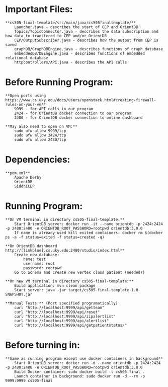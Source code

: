 # Important Files:
	**cs505-final-template/src/main/java/cs505finaltemplate/**
		Launcher.java - describes the start of CEP and OrientDB
		Topics/TopicConnector.java - describes the data subscription and how data to transfered to CEP and/or OrientDB
		CEP/OutputSubscriber.java - describes how the output from CEP is saved
		graphDB/GraphDBEngine.java - describes functions of graph database
		embeddedDB/DBEngine.java - describes functions of embedded relational database
		httpcontrollers/API.java - describes the API calls

# Before Running Program:
	**Open ports using https://www.cs.uky.edu/docs/users/openstack.html#creating-firewall-rules-on-your-vm**
		9999 - for API calls to our program
		2424 - for OrientDB docker connection to our program
		2480 - for OrientDB docker connection to online dashboard
		
	**May also need to open on VM:**
		sudo ufw allow 9999/tcp
		sudo ufw allow 2424/tcp
		sudo ufw allow 2480/tcp

# Dependencies:
	**pom.xml**
		Apache Derby
		OrientDB
		SiddhiCEP

# Running Program:
	**On VM terminal in directory cs505-final-template:**
		Start OrientDB server: docker run -it --name orientdb -p 2424:2424 -p 2480:2480 -e ORIENTDB_ROOT_PASSWORD=rootpwd orientdb:3.0.0
		If name is already used kill exited containers: docker rm $(docker ps -a -f status=exited -f status=created -q)
	
	**On OrientDB dashboard http://[linkblue].cs.uky.edu:2480/studio/index.html**
		Create new database:
			name: test
			username: root
			password: rootpwd
		Go to Schema and create new vertex class patient (needed?)
	
	**On new VM terminal in directory cs505-final-template:**
		Build application: mvn clean package
		Start server: java -jar target/cs505-final-template-1.0-SNAPSHOT.jar
		
	**Manual Tests:** (Port specified programatically)
		curl "http://localhost:9999/api/getteam"
		curl "http://localhost:9999/api/reset"
		curl "http://localhost:9999/api/zipalertlist"
		curl "http://localhost:9999/api/alertlist"
		curl "http://localhost:9999/api/getpatientstatus/"
		
# Before turning in:
	**Same as running program except use docker containers in background**
		Start OrientDB server: docker run -d --name orientdb -p 2424:2424 -p 2480:2480 -e ORIENTDB_ROOT_PASSWORD=rootpwd orientdb:3.0.0
		Build Docker container: sudo docker build -t cs505-final .
		Launch container in background: sudo docker run -d --rm -p 9999:9999 cs505-final